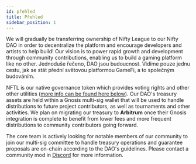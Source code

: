 ```yaml
---
id: přehled
title: Přehled
sidebar_position: 1
---
```


We will gradually be transferring ownership of Nifty League to our Nifty DAO in order to decentralize the platform and encourage developers and artists to help build! Our vision is to power rapid growth and development through community contributions, enabling us to build a gaming platform like no other. Jednoduše řečeno, DAO jsou budoucnost. Vidíme pouze jednu cestu, jak se stát přední světovou platformou GameFi, a to společným budováním.

NFTL is our native governance token which provides voting rights and other other utilities ([more info can be found here below](https://nifty-league.com/about#nftl)). Our DAO's treasury assets are held within a Gnosis multi-sig wallet that will be used to handle distributions to future project contributors, as well as tournaments and other activities. We plan on migrating our treasury to **Arbitrum** once their Gnosis integration is complete to benefit from lower fees and more frequent distributions to community contributors going forward.

The core team is actively looking for notable members of our community to join our multi-sig committee to handle treasury operations and guarantee proposals are on-chain according to the DAO's guidelines. Please contact a community mod in [Discord](https://discord.gg/niftyleague) for more information.
